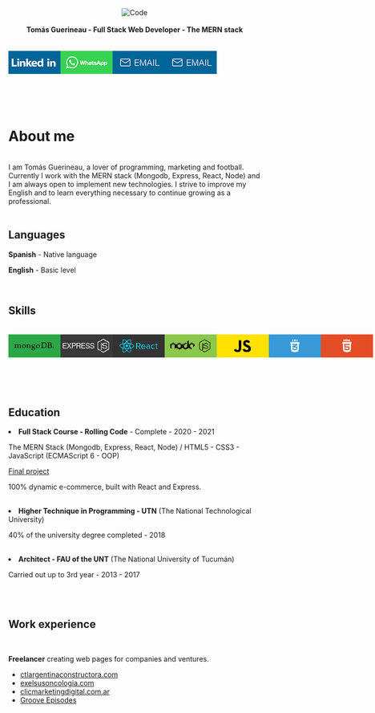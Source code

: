 <div align="center">
  <img alt="Code" src="https://images.unsplash.com/photo-1546900703-cf06143d1239?ixid=MnwxMjA3fDB8MHxwaG90by1wYWdlfHx8fGVufDB8fHx8&ixlib=rb-1.2.1&auto=format&fit=crop&w=991&q=80" style="max-height:163px; width:100; height: 300px; max-width:100%" />
</div>
<br>
<div align="center">
  <strong>Tomás Guerineau - Full Stack Web Developer - The MERN stack</strong>
</div>
<br>
<br>
<div style="display:flex;">
<a href="https://www.linkedin.com/in/tomas-guerineau-065431215"> <img align="left" alt="linked-in" src="./linkedin-up.jpg" /></a>
<a href="https://api.whatsapp.com/send?phone=+5493816518701"> <img align="left" alt="linked-in" src="./whatsapp-up.jpg" /></a>
<a href="mailto:tomasguerineau@gmail.com"> <img align="left" alt="linked-in" src="./email-up.jpg" /></a>
<a href="download/CV - Guerineau, Tomás (En).pdf" download="CV - Guerineau, Tomás (En).pdf"> <img align="left" alt="linked-in" src="./email-up.jpg" /></a>
</div>
<br>
<br>
<br>
<br>
<!-- # About me -->
<h1>About me</h1>
<br>
I am Tomás Guerineau, a lover of programming, marketing and football. Currently I work with the MERN stack (Mongodb, Express, React, Node) and I am always open to implement new technologies. I strive to improve my English and to learn everything necessary to continue growing as a professional.
<br>
<br>
<!-- ## languages -->
<h2>Languages</h2>
<p><b>Spanish</b> - Native language</p>
<p><b>English</b> - Basic level</p>
<br>
<!-- ## Skills -->
<h2>Skills</h2>
<br>
<div style="display:flex;">
<img align="left" alt="mongodb" src="./mongodb.jpg" />
<img align="left" alt="express" src="./express.jpg" />
<img align="left" alt="react" src="./react.jpg" />
<img align="left" alt="nodejs" src="./node.jpg" />
<img align="left" alt="javascript" src="./javascript.jpg" />
<img align="left" alt="css3" src="./css3.jpg" />
<img align="left" alt="html5" src="./html5.jpg" />
</div>
<br>
<br>
<br>
<br>
<h2>Education</h2>
<li><b>Full Stack Course - Rolling Code</b> - Complete - 2020 - 2021</li>
  <p> The MERN Stack (Mongodb, Express, React, Node) / HTML5 - CSS3 - JavaScript (ECMAScript 6 - OOP) </p>
  <a href="https://desafio-final-beta.vercel.app/"> Final project </a>
  <p> 100% dynamic e-commerce, built with React and Express. </p>
<br>
  <li><b>Higher Technique in Programming - UTN</b> (The National Technological University)</li>
  <p> 40% of the university degree completed - 2018 </p>
<br>
  <li><b>Architect - FAU of the UNT</b> (The National University of Tucumán)</li>
  <p> Carried out up to 3rd year - 2013 - 2017 </p>
<br>
<br>
<!-- ## work experience -->
<h2>Work experience</h2>
<br>
<p><b>Freelancer</b> creating web pages for companies and ventures. </p>
<ul>
  <li><a href="http://ctlargentinaconstructora.com/">ctlargentinaconstructora.com</a></li>
  <li><a href="https://www.exelsusoncologia.com/">exelsusoncologia.com</a></li>
  <li><a href="http://clicmarketingdigital.com.ar/">clicmarketingdigital.com.ar</a></li>
  <li><a href="https://groov.vercel.app/">Groove Episodes</a></li>
</ul>
<br>
<br>

<!--
**tomasgueri/tomasgueri** is a ✨ _special_ ✨ repository because its `README.md` (this file) appears on your GitHub profile.

Here are some ideas to get you started:

- 🔭 I’m currently working on ...
- 🌱 I’m currently learning ...
- 👯 I’m looking to collaborate on ...
- 🤔 I’m looking for help with ...
- 💬 Ask me about ...
- 📫 How to reach me: ...
- 😄 Pronouns: ...
- ⚡ Fun fact: ...
-->
